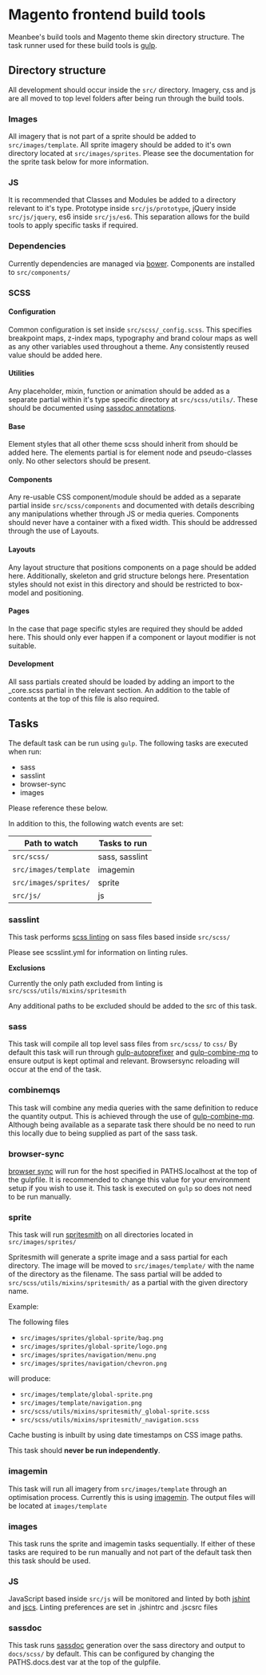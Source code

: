 # Magento frontend build tools

Meanbee's build tools and Magento theme skin directory structure. The task runner used for these build tools is [gulp](http://gulpjs.com/).

## Directory structure

All development should occur inside the ```src/``` directory. Imagery, css and js are all moved to top level folders after being run through the build tools.

### Images

All imagery that is not part of a sprite should be added to ```src/images/template```.
All sprite imagery should be added to it's own directory located at ```src/images/sprites```. Please see the documentation for the sprite task below for more information.

### JS

It is recommended that Classes and Modules be added to a directory relevant to it's type. Prototype inside ```src/js/prototype```, jQuery inside ```src/js/jquery```, es6 inside ```src/js/es6```. This separation allows for the build tools to apply specific tasks if required.

### Dependencies

Currently dependencies are managed via [bower](http://bower.io/). Components are installed to ```src/components/```

### SCSS

#### Configuration

Common configuration is set inside ```src/scss/_config.scss```. This specifies breakpoint maps, z-index maps, typography and brand colour maps as well as any other variables used throughout a theme. Any consistently reused value should be added here.

#### Utilities

Any placeholder, mixin, function or animation should be added as a separate partial within it's type specific directory at ```src/scss/utils/```. These should be documented using [sassdoc annotations](http://sassdoc.com/annotations/).

#### Base

Element styles that all other theme scss should inherit from should be added here. The elements partial is for element node and pseudo-classes only. No other selectors should be present.

#### Components

Any re-usable CSS component/module should be added as a separate partial inside ```src/scss/components``` and documented with details describing any manipulations whether through JS or media queries. Components should never have a container with a fixed width. This should be addressed through the use of Layouts.

#### Layouts

Any layout structure that positions components on a page should be added here. Additionally, skeleton and grid structure belongs here. Presentation styles should not exist in this directory and should be restricted to box-model and positioning.

#### Pages

In the case that page specific styles are required they should be added here. This should only ever happen if a component or layout modifier is not suitable.

#### Development

All sass partials created should be loaded by adding an import to the _core.scss partial in the relevant section. An addition to the table of contents at the top of this file is also required.


## Tasks


The default task can be run using ```gulp```. The following tasks are executed when run:

- sass
- sasslint
- browser-sync
- images

Please reference these below.

In addition to this, the following watch events are set:

| Path to watch   | Tasks to run   |
| --------------- | -------------- |
| ```src/scss/``` | sass, sasslint |
| ```src/images/template``` | imagemin |
| ```src/images/sprites/``` | sprite |
| ```src/js/``` | js |



### sasslint

This task performs [scss linting](https://github.com/brigade/scss-lint) on sass files based inside ```src/scss/```

Please see scsslint.yml for information on linting rules.


**Exclusions**

Currently the only path excluded from linting is ```src/scss/utils/mixins/spritesmith```

Any additional paths to be excluded should be added to the src of this task.


### sass

This task will compile all top level sass files from ```src/scss/``` to ```css/```
By default this task will run through [gulp-autoprefixer](https://www.npmjs.com/package/gulp-autoprefixer) and [gulp-combine-mq](https://www.npmjs.com/package/gulp-combine-mq) to ensure output is kept optimal and relevant. Browsersync reloading will occur at the end of the task.

### combinemqs

This task will combine any media queries with the same definition to reduce the quantity output. This is achieved through the use of [gulp-combine-mq](https://www.npmjs.com/package/gulp-combine-mq). Although being available as a separate task there should be no need to run this locally due to being supplied as part of the sass task.

### browser-sync

[browser sync](http://www.browsersync.io/) will run for the host specified in PATHS.localhost at the top of the gulpfile. It is recommended to change this value for your environment setup if you wish to use it. This task is executed on ```gulp``` so does not need to be run manually.

### sprite

This task will run [spritesmith](https://github.com/Ensighten/spritesmith) on all directories located in ```src/images/sprites/```

Spritesmith will generate a sprite image and a sass partial for each directory. The image will be moved to ```src/images/template/``` with the name of the directory as the filename. The sass partial will be added to ```src/scss/utils/mixins/spritesmith/``` as a partial with the given directory name.

Example:

The following files

- ```src/images/sprites/global-sprite/bag.png``` 
- ```src/images/sprites/global-sprite/logo.png``` 
- ```src/images/sprites/navigation/menu.png``` 
- ```src/images/sprites/navigation/chevron.png``` 

will produce:

- ```src/images/template/global-sprite.png```
- ```src/images/template/navigation.png```
- ```src/scss/utils/mixins/spritesmith/_global-sprite.scss```
- ```src/scss/utils/mixins/spritesmith/_navigation.scss```

Cache busting is inbuilt by using date timestamps on CSS image paths.

This task should **never be run independently**.

### imagemin

This task will run all imagery from ```src/images/template``` through an optimisation process. Currently this is using [imagemin](https://www.npmjs.com/package/gulp-imagemin). The output files will be located at ```images/template```

### images

This task runs the sprite and imagemin tasks sequentially. If either of these tasks are required to be run manually and not part of the default task then this task should be used.

### JS

JavaScript based inside ```src/js``` will be monitored and linted by both [jshint](http://jshint.com/) and [jscs](https://www.npmjs.com/package/jscs). Linting preferences are set in .jshintrc and .jscsrc files

### sassdoc

This task runs [sassdoc](http://sassdoc.com/) generation over the sass directory and output to ```docs/scss/``` by default. This can be configured by changing the PATHS.docs.dest var at the top of the gulpfile.